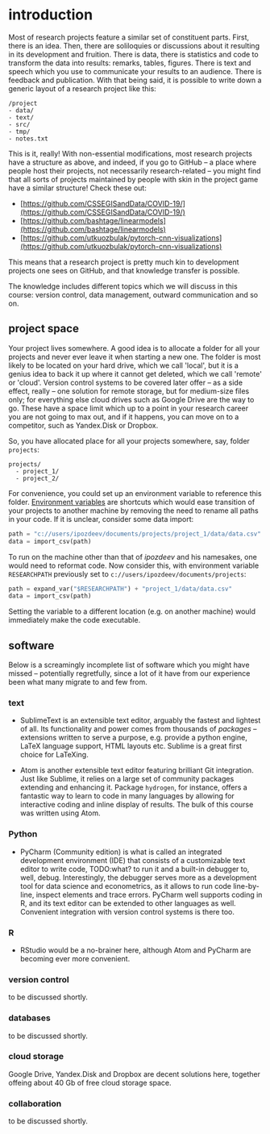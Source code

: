# introduction

Most of research projects feature a similar set of constituent parts. First, there is an idea. Then, there are soliloquies or discussions about it resulting in its development and fruition. There is data, there is statistics and code to transform the data into results: remarks, tables, figures. There is text and speech which you use to communicate your results to an audience. There is feedback and publication. With that being said, it is possible to write down a generic layout of a research project like this:
```
/project
- data/
- text/
- src/
- tmp/
- notes.txt
```
This is it, really! With non-essential modifications, most research projects have a structure as above, and indeed, if you go to GitHub &ndash; a place where people host their projects, not necessarily research-related &ndash; you might find that all sorts of projects maintained by people with skin in the project game have a similar structure! Check these out:
*   [https://github.com/CSSEGISandData/COVID-19/](https://github.com/CSSEGISandData/COVID-19/)
*   [https://github.com/bashtage/linearmodels](https://github.com/bashtage/linearmodels)
*   [https://github.com/utkuozbulak/pytorch-cnn-visualizations](https://github.com/utkuozbulak/pytorch-cnn-visualizations)

This means that a research project is pretty much kin to development projects one sees on GitHub, and that knowledge transfer is possible.

The knowledge includes different topics which we will discuss in this course: version control, data management, outward communication and so on.


## project space
Your project lives somewhere. A good idea is to allocate a folder for all your projects and never ever leave it when starting a new one. The folder is most likely to be located on your hard drive, which we call 'local', but it is a genius idea to back it up where it cannot get deleted, which we call 'remote' or 'cloud'. Version control systems to be covered later offer &ndash; as a side effect, really &ndash; one solution for remote storage, but for medium-size files only; for everything else cloud drives such as Google Drive are the way to go. These have a space limit which up to a point in your research career you are not going to max out, and if it happens, you can move on to a competitor, such as Yandex.Disk or Dropbox.

So, you have allocated place for all your projects somewhere, say, folder `projects`:
```
projects/
  - project_1/
  - project_2/
```
For convenience, you could set up an environment variable to reference this folder. [Environment variables](https://superuser.com/questions/284342/what-are-path-and-other-environment-variables-and-how-can-i-set-or-use-them) are shortcuts which would ease transition of your projects to another machine by removing the need to rename all paths in your code. If it is unclear, consider some data import:
```python
path = "c://users/ipozdeev/documents/projects/project_1/data/data.csv"
data = import_csv(path)
```
To run on the machine other than that of _ipozdeev_ and his namesakes, one would need to reformat code. Now consider this, with environment variable `RESEARCHPATH` previously  set to `c://users/ipozdeev/documents/projects`:
```python
path = expand_var("$RESEARCHPATH") + "project_1/data/data.csv"
data = import_csv(path)
```
Setting the variable to a different location (e.g. on another machine) would immediately make the code executable.

## software
Below is a screamingly incomplete list of software which you might have missed &ndash; potentially regretfully, since a lot of it have from our experience been what many migrate to and few from.

### text
*   SublimeText is an extensible text editor, arguably the fastest and lightest of all. Its functionality and power comes from thousands of *packages* &ndash; extensions written to serve a purpose, e.g. provide a python engine, LaTeX language support, HTML layouts etc. Sublime is a great first choice for LaTeXing.

*   Atom is another extensible text editor featuring brilliant Git integration. Just like Sublime, it relies on a large set of community packages extending and enhancing it. Package `hydrogen`, for instance, offers a fantastic way to learn to code in many languages by allowing for interactive coding and inline display of results. The bulk of this course was written using Atom.

### Python
*   PyCharm (Community edition) is what is called an integrated development environment (IDE) that consists of a customizable text editor to write code, TODO:what? to run it and a built-in debugger to, well, debug. Interestingly, the debugger serves more as a development tool for data science and econometrics, as it allows to run code line-by-line, inspect elements and trace errors. PyCharm well supports coding in R, and its text editor can be extended to other languages as well. Convenient integration with version control systems is there too.

### R
*   RStudio would be a no-brainer here, although Atom and PyCharm are becoming ever more convenient.

### version control
to be discussed shortly.

### databases
to be discussed shortly.

### cloud storage
Google Drive, Yandex.Disk and Dropbox are decent solutions here, together offeing about 40 Gb of free cloud storage space.

### collaboration
to be discussed shortly.
